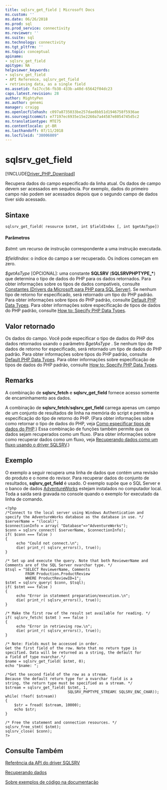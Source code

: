 ```yaml
---
title: sqlsrv_get_field | Microsoft Docs
ms.custom: ''
ms.date: 06/26/2018
ms.prod: sql
ms.prod_service: connectivity
ms.reviewer: ''
ms.suite: sql
ms.technology: connectivity
ms.tgt_pltfrm: ''
ms.topic: conceptual
apiname:
- sqlsrv_get_field
apitype: NA
helpviewer_keywords:
- sqlsrv_get_field
- API Reference, sqlsrv_get_field
- retrieving data, as a single field
ms.assetid: fa17cc56-fb38-433b-a40d-65642f04dc23
caps.latest.revision: 28
author: MightyPen
ms.author: genemi
manager: craigg
ms.openlocfilehash: c097a8735033be257dae8bb51d1946758f5936ae
ms.sourcegitcommit: e77197ec6935e15e2260a7a44587e8054745d5c2
ms.translationtype: MTE75
ms.contentlocale: pt-BR
ms.lasthandoff: 07/11/2018
ms.locfileid: "38006809"
---
```

# <a name="sqlsrvgetfield"></a>sqlsrv_get_field
[!INCLUDE[Driver_PHP_Download](../../includes/driver_php_download.md)]

Recupera dados do campo especificado da linha atual. Os dados de campo devem ser acessados em sequência. Por exemplo, dados do primeiro campo não podem ser acessados depois que o segundo campo de dados tiver sido acessado.  
  
## <a name="syntax"></a>Sintaxe  
  
```  
sqlsrv_get_field( resource $stmt, int $fieldIndex [, int $getAsType])  
```  
  
#### <a name="parameters"></a>Parâmetros  
*$stmt*: um recurso de instrução correspondente a uma instrução executada.  
  
*$fieldIndex*: o índice do campo a ser recuperado. Os índices começam em zero.  
  
*$getAsType* [OPCIONAL]: uma constante **SQLSRV** (**SQLSRVPHPTYPE_&#x2a;**) que determina o tipo de dados do PHP para os dados retornados. Para obter informações sobre os tipos de dados compatíveis, consulte [Constantes &#40;Drivers da Microsoft para PHP para SQL Server&#41;](../../connect/php/constants-microsoft-drivers-for-php-for-sql-server.md). Se nenhum tipo de retorno for especificado, será retornado um tipo do PHP padrão. Para obter informações sobre tipos do PHP padrão, consulte [Default PHP Data Types](../../connect/php/default-php-data-types.md). Para obter informações sobre especificação de tipos de dados do PHP padrão, consulte [How to: Specify PHP Data Types](../../connect/php/how-to-specify-php-data-types.md).  
  
## <a name="return-value"></a>Valor retornado  
Os dados do campo. Você pode especificar o tipo de dados  do PHP dos dados retornados usando o parâmetro *$getAsType* . Se nenhum tipo de dados de retorno for especificado, será retornado um tipo de dados do PHP padrão. Para obter informações sobre tipos do PHP padrão, consulte [Default PHP Data Types](../../connect/php/default-php-data-types.md). Para obter informações sobre especificação de tipos de dados do PHP padrão, consulte [How to: Specify PHP Data Types](../../connect/php/how-to-specify-php-data-types.md).  
  
## <a name="remarks"></a>Remarks  
A combinação de **sqlsrv_fetch** e **sqlsrv_get_field** fornece acesso somente de encaminhamento aos dados.  
  
A combinação de **sqlsrv_fetch**/**sqlsrv_get_field** carrega apenas um campo de um conjunto de resultados de linha na memória do script e permite a especificação do tipo de retorno do PHP. (Para obter informações sobre como retornar o tipo de dados do PHP, veja [Como especificar tipos de dados do PHP](../../connect/php/how-to-specify-php-data-types.md).) Essa combinação de funções também permite que os dados sejam recuperados como um fluxo. (Para obter informações sobre como recuperar dados como um fluxo, veja [Recuperando dados como um fluxo usando o driver SQLSRV](../../connect/php/retrieving-data-as-a-stream-using-the-sqlsrv-driver.md).)  
  
## <a name="example"></a>Exemplo  
O exemplo a seguir recupera uma linha de dados que contém uma revisão do produto e o nome do revisor. Para recuperar dados do conjunto de resultados, **sqlsrv_get_field** é usado. O exemplo supõe que o SQL Server e o banco de dados [AdventureWorks](https://github.com/Microsoft/sql-server-samples/tree/master/samples/databases/adventure-works) estejam instalados no computador local. Toda a saída será gravada no console quando o exemplo for executado da linha de comando.  
  
```  
<?php  
/*Connect to the local server using Windows Authentication and  
specify the AdventureWorks database as the database in use. */  
$serverName = "(local)";  
$connectionInfo = array( "Database"=>"AdventureWorks");  
$conn = sqlsrv_connect( $serverName, $connectionInfo);  
if( $conn === false )  
{  
     echo "Could not connect.\n";  
     die( print_r( sqlsrv_errors(), true));  
}  
  
/* Set up and execute the query. Note that both ReviewerName and  
Comments are of the SQL Server nvarchar type. */  
$tsql = "SELECT ReviewerName, Comments   
         FROM Production.ProductReview  
         WHERE ProductReviewID=1";  
$stmt = sqlsrv_query( $conn, $tsql);  
if( $stmt === false )  
{  
     echo "Error in statement preparation/execution.\n";  
     die( print_r( sqlsrv_errors(), true));  
}  
  
/* Make the first row of the result set available for reading. */  
if( sqlsrv_fetch( $stmt ) === false )  
{  
     echo "Error in retrieving row.\n";  
     die( print_r( sqlsrv_errors(), true));  
}  
  
/* Note: Fields must be accessed in order.  
Get the first field of the row. Note that no return type is  
specified. Data will be returned as a string, the default for  
a field of type nvarchar.*/  
$name = sqlsrv_get_field( $stmt, 0);  
echo "$name: ";  
  
/*Get the second field of the row as a stream.  
Because the default return type for a nvarchar field is a  
string, the return type must be specified as a stream. */  
$stream = sqlsrv_get_field( $stmt, 1,   
                            SQLSRV_PHPTYPE_STREAM( SQLSRV_ENC_CHAR));  
while( !feof( $stream))  
{   
    $str = fread( $stream, 10000);  
    echo $str;  
}  
  
/* Free the statement and connection resources. */  
sqlsrv_free_stmt( $stmt);  
sqlsrv_close( $conn);  
?>  
```  
  
## <a name="see-also"></a>Consulte Também  
[Referência da API do driver SQLSRV](../../connect/php/sqlsrv-driver-api-reference.md)  

[Recuperando dados](../../connect/php/retrieving-data.md)  

[Sobre exemplos de código na documentação](../../connect/php/about-code-examples-in-the-documentation.md)  
  
